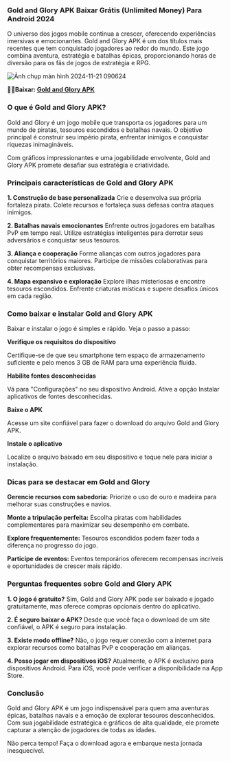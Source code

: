 ### Gold and Glory APK Baixar Grátis (Unlimited Money) Para Android 2024
O universo dos jogos mobile continua a crescer, oferecendo experiências imersivas e emocionantes. Gold and Glory APK é um dos títulos mais recentes que tem conquistado jogadores ao redor do mundo. Este jogo combina aventura, estratégia e batalhas épicas, proporcionando horas de diversão para os fãs de jogos de estratégia e RPG.

![Ảnh chụp màn hình 2024-11-21 090624](https://github.com/user-attachments/assets/4ad2442e-0a48-47b9-809a-3fe5a6e1643b)

**🌈🧙Baixar: [Gold and Glory APK](https://modilimitado.io/pt/gold-and-glory-apk)**

### O que é Gold and Glory APK?
Gold and Glory é um jogo mobile que transporta os jogadores para um mundo de piratas, tesouros escondidos e batalhas navais. O objetivo principal é construir seu império pirata, enfrentar inimigos e conquistar riquezas inimagináveis.

Com gráficos impressionantes e uma jogabilidade envolvente, Gold and Glory APK promete desafiar sua estratégia e criatividade.

### Principais características de Gold and Glory APK

**1. Construção de base personalizada**
Crie e desenvolva sua própria fortaleza pirata.
Colete recursos e fortaleça suas defesas contra ataques inimigos.

**2. Batalhas navais emocionantes**
Enfrente outros jogadores em batalhas PvP em tempo real.
Utilize estratégias inteligentes para derrotar seus adversários e conquistar seus tesouros.

**3. Aliança e cooperação**
Forme alianças com outros jogadores para conquistar territórios maiores.
Participe de missões colaborativas para obter recompensas exclusivas.

**4. Mapa expansivo e exploração**
Explore ilhas misteriosas e encontre tesouros escondidos.
Enfrente criaturas místicas e supere desafios únicos em cada região.

### Como baixar e instalar Gold and Glory APK
Baixar e instalar o jogo é simples e rápido. Veja o passo a passo:

**Verifique os requisitos do dispositivo**

Certifique-se de que seu smartphone tem espaço de armazenamento suficiente e pelo menos 3 GB de RAM para uma experiência fluida.

**Habilite fontes desconhecidas**

Vá para "Configurações" no seu dispositivo Android.
Ative a opção Instalar aplicativos de fontes desconhecidas.

**Baixe o APK**

Acesse um site confiável para fazer o download do arquivo Gold and Glory APK.

**Instale o aplicativo**

Localize o arquivo baixado em seu dispositivo e toque nele para iniciar a instalação.

### Dicas para se destacar em Gold and Glory

**Gerencie recursos com sabedoria:** Priorize o uso de ouro e madeira para melhorar suas construções e navios.

**Monte a tripulação perfeita:** Escolha piratas com habilidades complementares para maximizar seu desempenho em combate.

**Explore frequentemente:** Tesouros escondidos podem fazer toda a diferença no progresso do jogo.

**Participe de eventos:** Eventos temporários oferecem recompensas incríveis e oportunidades de crescer mais rápido.

### Perguntas frequentes sobre Gold and Glory APK

**1. O jogo é gratuito?**
Sim, Gold and Glory APK pode ser baixado e jogado gratuitamente, mas oferece compras opcionais dentro do aplicativo.

**2. É seguro baixar o APK?**
Desde que você faça o download de um site confiável, o APK é seguro para instalação.

**3. Existe modo offline?**
Não, o jogo requer conexão com a internet para explorar recursos como batalhas PvP e cooperação em alianças.

**4. Posso jogar em dispositivos iOS?**
Atualmente, o APK é exclusivo para dispositivos Android. Para iOS, você pode verificar a disponibilidade na App Store.

### Conclusão
Gold and Glory APK é um jogo indispensável para quem ama aventuras épicas, batalhas navais e a emoção de explorar tesouros desconhecidos. Com sua jogabilidade estratégica e gráficos de alta qualidade, ele promete capturar a atenção de jogadores de todas as idades.

Não perca tempo! Faça o download agora e embarque nesta jornada inesquecível.
